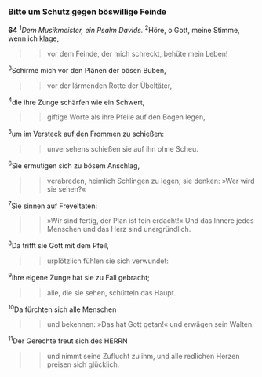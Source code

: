 ### Bitte um Schutz gegen böswillige Feinde

__64__
<sup>1</sup><em>Dem Musikmeister, ein Psalm Davids.</em>
<sup>2</sup>Höre, o Gott, meine Stimme, wenn ich klage,
<blockquote>
<blockquote>
vor dem Feinde, der mich schreckt, behüte mein Leben!
</blockquote>
</blockquote>
<sup>3</sup>Schirme mich vor den Plänen der bösen Buben,
<blockquote>
<blockquote>
vor der lärmenden Rotte der Übeltäter,
</blockquote>
</blockquote>
<sup>4</sup>die ihre Zunge schärfen wie ein Schwert,
<blockquote>
<blockquote>
giftige Worte als ihre Pfeile auf den Bogen legen,
</blockquote>
</blockquote>
<sup>5</sup>um im Versteck auf den Frommen zu schießen:
<blockquote>
<blockquote>
unversehens schießen sie auf ihn ohne Scheu.
</blockquote>
</blockquote>
<sup>6</sup>Sie ermutigen sich zu bösem Anschlag,
<blockquote>
<blockquote>
verabreden, heimlich Schlingen zu legen;
sie denken: »Wer wird sie sehen?«
</blockquote>
</blockquote>
<sup>7</sup>Sie sinnen auf Freveltaten:
<blockquote>
<blockquote>
»Wir sind fertig, der Plan ist fein erdacht!«
Und das Innere jedes Menschen und das Herz sind unergründlich.
</blockquote>
</blockquote>
<sup>8</sup>Da trifft sie Gott mit dem Pfeil,
<blockquote>
<blockquote>
urplötzlich fühlen sie sich verwundet:
</blockquote>
</blockquote>
<sup>9</sup>ihre eigene Zunge hat sie zu Fall gebracht;
<blockquote>
<blockquote>
alle, die sie sehen, schütteln das Haupt.
</blockquote>
</blockquote>
<sup>10</sup>Da fürchten sich alle Menschen
<blockquote>
<blockquote>
und bekennen: »Das hat Gott getan!«
und erwägen sein Walten.
</blockquote>
</blockquote>
<sup>11</sup>Der Gerechte freut sich des HERRN
<blockquote>
<blockquote>
und nimmt seine Zuflucht zu ihm,
und alle redlichen Herzen preisen sich glücklich.
</blockquote>
</blockquote>